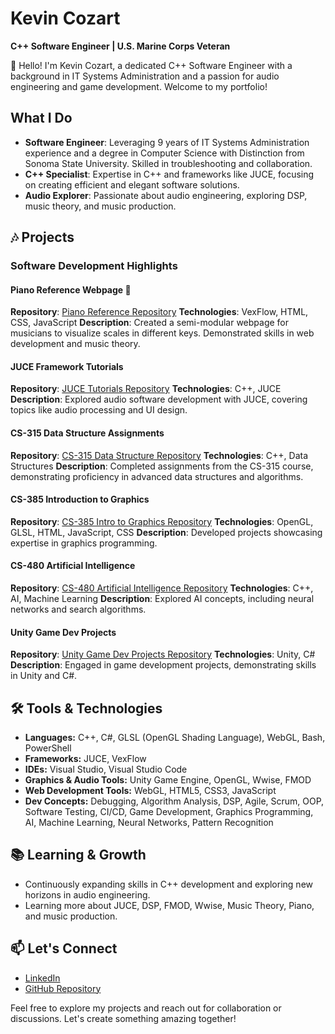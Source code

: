 # Kevin Cozart 
**C++ Software Engineer | U.S. Marine Corps Veteran** 

👋 Hello! I'm Kevin Cozart, a dedicated C++ Software Engineer with a background in IT Systems Administration and a passion for audio engineering and game development. Welcome to my portfolio!

## What I Do
- **Software Engineer**: Leveraging 9 years of IT Systems Administration experience and a degree in Computer Science with Distinction from Sonoma State University. Skilled in troubleshooting and collaboration.
- **C++ Specialist**: Expertise in C++ and frameworks like JUCE, focusing on creating efficient and elegant software solutions.
- **Audio Explorer**: Passionate about audio engineering, exploring DSP, music theory, and music production.

## 🎶 Projects

### Software Development Highlights

#### Piano Reference Webpage 🎹
**Repository**: [Piano Reference Repository](https://github.com/CozartKevin/Piano_Reference_Webpage-Scales)
**Technologies**: VexFlow, HTML, CSS, JavaScript
**Description**: Created a semi-modular webpage for musicians to visualize scales in different keys. Demonstrated skills in web development and music theory.

#### JUCE Framework Tutorials
**Repository**: [JUCE Tutorials Repository](https://github.com/CozartKevin/JUCE-Tutorials)
**Technologies**: C++, JUCE
**Description**: Explored audio software development with JUCE, covering topics like audio processing and UI design.

#### CS-315 Data Structure Assignments
**Repository**: [CS-315 Data Structure Repository](https://github.com/CozartKevin/CS-315_Data_Structures_SSU)
**Technologies**: C++, Data Structures
**Description**: Completed assignments from the CS-315 course, demonstrating proficiency in advanced data structures and algorithms.

#### CS-385 Introduction to Graphics
**Repository**: [CS-385 Intro to Graphics Repository](https://github.com/CozartKevin/CS385-Intro_To_Graphics_SSU)
**Technologies**: OpenGL, GLSL, HTML, JavaScript, CSS
**Description**: Developed projects showcasing expertise in graphics programming.

#### CS-480 Artificial Intelligence
**Repository**: [CS-480 Artificial Intelligence Repository](https://github.com/CozartKevin/CS-480_Artificial_Intelligence_SSU)
**Technologies**: C++, AI, Machine Learning
**Description**: Explored AI concepts, including neural networks and search algorithms.

#### Unity Game Dev Projects
**Repository**: [Unity Game Dev Projects Repository](https://github.com/CozartKevin/Unity_Game_Dev_Projects)
**Technologies**: Unity, C#
**Description**: Engaged in game development projects, demonstrating skills in Unity and C#.

## 🛠️ Tools & Technologies

- **Languages:** C++, C#, GLSL (OpenGL Shading Language), WebGL, Bash, PowerShell
- **Frameworks:** JUCE, VexFlow
- **IDEs:** Visual Studio, Visual Studio Code
- **Graphics & Audio Tools:** Unity Game Engine, OpenGL, Wwise, FMOD
- **Web Development Tools:** WebGL, HTML5, CSS3, JavaScript
- **Dev Concepts:** Debugging, Algorithm Analysis, DSP, Agile, Scrum, OOP, Software Testing, CI/CD, Game Development, Graphics Programming, AI, Machine Learning, Neural Networks, Pattern Recognition

## 📚 Learning & Growth

- Continuously expanding skills in C++ development and exploring new horizons in audio engineering.
- Learning more about JUCE, DSP, FMOD, Wwise, Music Theory, Piano, and music production.

## 📫 Let's Connect

- [LinkedIn](https://www.linkedin.com/in/CozartKevin)
- [GitHub Repository](https://github.com/CozartKevin?tab=repositories)

Feel free to explore my projects and reach out for collaboration or discussions. Let's create something amazing together!
